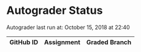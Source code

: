 # Autograder Status
Autograder last run at: October 15, 2018 at 22:40

| GitHub ID | Assignment | Graded Branch |
|-----------|------------|---------------|

